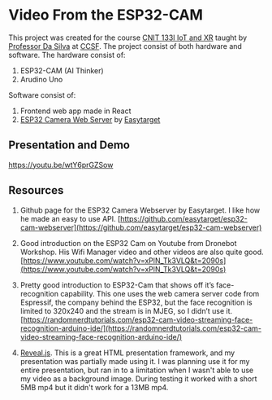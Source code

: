 # Video From the ESP32-CAM

This project was created for the course [CNIT 133I IoT and XR](https://www.coursicle.com/ccsf/courses/CNIT/133I/) taught by [Professor Da Silva](https://cdasilva.info/) at [CCSF](https://www.ccsf.edu/).  The project consist of both hardware and software.  The hardware consist of:

1. ESP32-CAM (AI Thinker)
2. Arudino Uno

Software consist of:

1. Frontend web app made in React
2. [ESP32 Camera Web Server](https://github.com/easytarget/esp32-cam-webserver) by [Easytarget](https://github.com/easytarget)

## Presentation and Demo

https://youtu.be/wtY6prGZSow

## Resources

1. Github page for the ESP32 Camera Webserver by Easytarget.  I like how he made an easy to use API. [https://github.com/easytarget/esp32-cam-webserver](https://github.com/easytarget/esp32-cam-webserver)

2. Good introduction on the ESP32 Cam on Youtube from Dronebot Workshop.  His Wifi Manager video and other videos are also quite good.  [https://www.youtube.com/watch?v=xPlN_Tk3VLQ&t=2090s](https://www.youtube.com/watch?v=xPlN_Tk3VLQ&t=2090s)

3. Pretty good introduction to ESP32-Cam that shows off it’s face-recognition capability.  This one uses the web camera server code from Espressif, the company behind the ESP32, but the face recognition is limited to 320x240 and the stream is in MJEG, so I didn’t use it.[https://randomnerdtutorials.com/esp32-cam-video-streaming-face-recognition-arduino-ide/](https://randomnerdtutorials.com/esp32-cam-video-streaming-face-recognition-arduino-ide/)

4. [Reveal.js](https://revealjs.com/).  This is a great HTML presentation framework, and my presentation was partially made using it.  I was planning use it for my entire presentation, but ran in to a limitation when I wasn't able to use my video as a background image.  During testing it worked with a short 5MB mp4 but it didn't work for a 13MB mp4.
